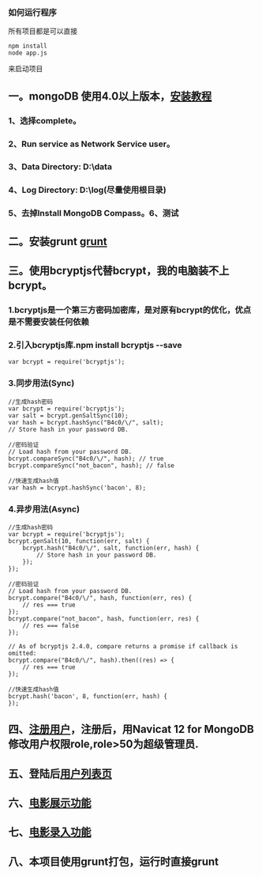 ### 如何运行程序

所有项目都是可以直接

```
npm install
node app.js
```
来启动项目

## 一。mongoDB 使用4.0以上版本，[安装教程](https://blog.csdn.net/sj2050/article/details/82838882)
### 1、选择complete。
### 2、Run service as Network Service user。
### 3、Data Directory:  D:\data  
### 4、Log Directory:  D:\log(尽量使用根目录)
### 5、去掉Install MongoDB Compass。6、测试[](http://localhost:27017)
## 二。安装grunt [grunt](https://blog.csdn.net/sinat_38992528/article/details/79400595)
## 三。使用bcryptjs代替bcrypt，我的电脑装不上bcrypt。
### 1.bcryptjs是一个第三方密码加密库，是对原有bcrypt的优化，优点是不需要安装任何依赖
### 2.引入bcryptjs库.npm install bcryptjs --save
```
var bcrypt = require('bcryptjs');
```
### 3.同步用法(Sync)
```
//生成hash密码
var bcrypt = require('bcryptjs');
var salt = bcrypt.genSaltSync(10);
var hash = bcrypt.hashSync("B4c0/\/", salt);
// Store hash in your password DB. 
```
```
//密码验证
// Load hash from your password DB. 
bcrypt.compareSync("B4c0/\/", hash); // true 
bcrypt.compareSync("not_bacon", hash); // false 
```
```
//快速生成hash值
var hash = bcrypt.hashSync('bacon', 8);
```
### 4.异步用法(Async)
```
//生成hash密码
var bcrypt = require('bcryptjs');
bcrypt.genSalt(10, function(err, salt) {
    bcrypt.hash("B4c0/\/", salt, function(err, hash) {
        // Store hash in your password DB. 
    });
});
```
```
//密码验证
// Load hash from your password DB. 
bcrypt.compare("B4c0/\/", hash, function(err, res) {
    // res === true 
});
bcrypt.compare("not_bacon", hash, function(err, res) {
    // res === false 
});
 
// As of bcryptjs 2.4.0, compare returns a promise if callback is omitted: 
bcrypt.compare("B4c0/\/", hash).then((res) => {
    // res === true 
});
```
```
//快速生成hash值
bcrypt.hash('bacon', 8, function(err, hash) {
});
```
## 四、[注册用户](http://localhost:3001)，注册后，用Navicat 12 for MongoDB修改用户权限role,role>50为超级管理员.
## 五、登陆后[用户列表页](http://localhost:3001/admin/user/list)
## 六、[电影展示功能](http://localhost:3001/admin/movie/list)
## 七、[电影录入功能](http://localhost:3001/admin/movie/new)
## 八、本项目使用grunt打包，运行时直接grunt
